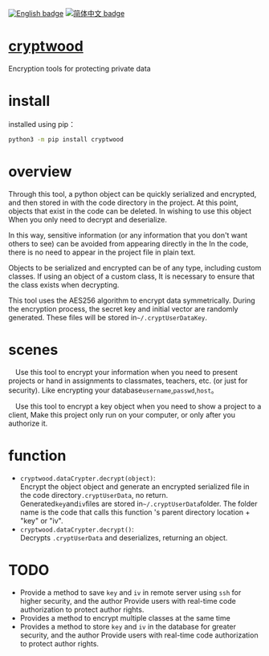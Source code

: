 [![English badge](https://img.shields.io/badge/%E8%8B%B1%E6%96%87-English-blue)](./README.md)
[![简体中文 badge](https://img.shields.io/badge/%E7%AE%80%E4%BD%93%E4%B8%AD%E6%96%87-Simplified%20Chinese-blue)](https://github.com/RedForestLonvor/cryptwood/blob/main/README-ZH_CN.md)

# [cryptwood](https://pypi.org/project/cryptwood/)

Encryption tools for protecting private data


# install

installed using pip：

```bash
python3 -m pip install cryptwood
```


# overview

Through this tool, a python object can be quickly serialized and encrypted, and then stored in
with the code directory in the project. At this point, objects that exist in the code can be deleted. In wishing to use this object
When you only need to decrypt and deserialize.  

In this way, sensitive information (or any information that you don't want others to see) can be avoided from appearing directly in the
In the code, there is no need to appear in the project file in plain text.

Objects to be serialized and encrypted can be of any type, including custom classes. If using an object of a custom class,
It is necessary to ensure that the class exists when decrypting.  

This tool uses the AES256 algorithm to encrypt data symmetrically.
During the encryption process, the secret key and initial vector are randomly generated. These files will be stored in`~/.cryptUserDataKey`.


# scenes

&emsp;Use this tool to encrypt your information when you need to present projects or hand in assignments to classmates, teachers, etc. (or just for security).
Like encrypting your database`username`,`passwd`,`host`。

&emsp;Use this tool to encrypt a key object when you need to show a project to a client,
Make this project only run on your computer, or only after you authorize it.


# function

+ `cryptwood.dataCrypter.decrypt(object)`:  
  Encrypt the object object and generate an encrypted serialized file in the code directory`.cryptUserData`, no return.  
  Generated`key`and`iv`files are stored in`~/.cryptUserData`folder. The folder name is the code that calls this function
   's parent directory location + "key" or "iv".
+ `cryptwood.dataCrypter.decrypt()`:  
  Decrypts `.cryptUserData` and deserializes, returning an object.


# TODO

+ Provide a method to save `key` and `iv` in remote server using `ssh` for higher security, and the author
   Provide users with real-time code authorization to protect author rights.
+ Provides a method to encrypt multiple classes at the same time
+ Provides a method to store `key` and `iv` in the database for greater security, and the author
   Provide users with real-time code authorization to protect author rights.